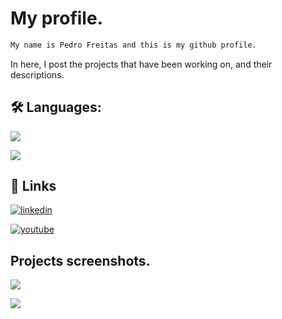
# My profile.

```bash
My name is Pedro Freitas and this is my github profile.
```
In here, I post the projects that have been working on, and their descriptions.


## 🛠 Languages:

![](https://img.shields.io/badge/-C++-white?logo=c%2B%2B&logoColor=purple&style=flat)

![](https://img.shields.io/badge/-python-white?logo=python&logoColor=blue&style=flat)


## 🔗 Links
[![linkedin](https://img.shields.io/badge/linkedin-0A66C2?style=for-the-badge&logo=linkedin&logoColor=white)](https://www.linkedin.com/in/pedro-freitas-9b530624b/)

[![youtube](https://img.shields.io/badge/Youtube-0A66C2?style=for-the-badge&color=white&logo=youtube&logoColor=red)](https://www.linkedin.com/in/pedro-freitas-9b530624b/)



## Projects screenshots.

![](https://i.imgur.com/vDCmxaK.png)

![](https://i.imgur.com/qt374J5.png)
